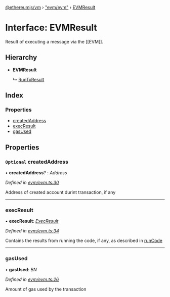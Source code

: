 [@ethereumjs/vm](../README.md) › ["evm/evm"](../modules/_evm_evm_.md) › [EVMResult](_evm_evm_.evmresult.md)

# Interface: EVMResult

Result of executing a message via the [[EVM]].

## Hierarchy

* **EVMResult**

  ↳ [RunTxResult](_runtx_.runtxresult.md)

## Index

### Properties

* [createdAddress](_evm_evm_.evmresult.md#optional-createdaddress)
* [execResult](_evm_evm_.evmresult.md#execresult)
* [gasUsed](_evm_evm_.evmresult.md#gasused)

## Properties

### `Optional` createdAddress

• **createdAddress**? : *Address*

*Defined in [evm/evm.ts:30](https://github.com/ethereumjs/ethereumjs-vm/blob/master/packages/vm/lib/evm/evm.ts#L30)*

Address of created account durint transaction, if any

___

###  execResult

• **execResult**: *[ExecResult](_evm_evm_.execresult.md)*

*Defined in [evm/evm.ts:34](https://github.com/ethereumjs/ethereumjs-vm/blob/master/packages/vm/lib/evm/evm.ts#L34)*

Contains the results from running the code, if any, as described in [runCode](../classes/_index_.vm.md#runcode)

___

###  gasUsed

• **gasUsed**: *BN*

*Defined in [evm/evm.ts:26](https://github.com/ethereumjs/ethereumjs-vm/blob/master/packages/vm/lib/evm/evm.ts#L26)*

Amount of gas used by the transaction
